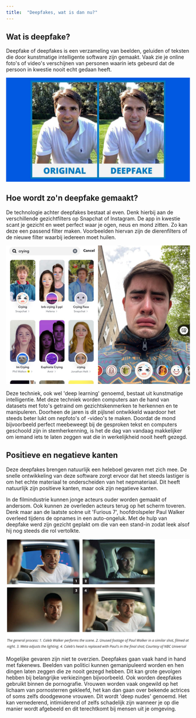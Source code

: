 ```yaml
---
title:  "Deepfakes, wat is dan nu?"
---
```


## Wat is deepfake?

Deepfake of deepfakes is een verzameling van beelden, geluiden of teksten die door kunstmatige intelligente software zijn gemaakt. Vaak zie je online foto's of video's verschijnen van personen waarin iets gebeurd dat de persoon in kwestie nooit echt gedaan heeft.

![voorbeeld van zo'n deepfake](/assets/images/deepfake-tomcruise.jpg)

<!--more-->

## Hoe wordt zo'n deepfake gemaakt?

De technologie achter deepfakes bestaat al even. Denk hierbij aan de verschillende gezichtfilters op Snapchat of Instagram. De app in kwestie scant je gezicht en weet perfect waar je ogen, neus en mond zitten. Zo kan deze een passend filter maken. Voorbeelden hiervan zijn de dierenfilters of de nieuwe filter waarbij iedereen moet huilen.

![foto van de huilfilter](/assets/images/cryingfilter-snapchat.jpg)

Deze techniek, ook wel 'deep learning' genoemd, bestaat uit kunstmatige intelligentie. Met deze techniek worden computers aan de hand van datasets met foto's getraind om gezichtskenmerken te herkennen en te manipuleren. Doorheen de jaren is dit pijlsnel ontwikkeld waardoor het steeds beter lukt om nepfoto's of -video's te maken. Doordat de mond bijvoorbeeld perfect meebeweegt bij de gesproken tekst en computers geschoold zijn in stemherkenning, is het de dag van vandaag makkelijker om iemand iets te laten zeggen wat die in werkelijkheid nooit heeft gezegd.

## Positieve en negatieve kanten

Deze deepfakes brengen natuurlijk een heleboel gevaren met zich mee. De snelle ontwikkeling van deze software zorgt ervoor dat het steeds lastiger is om het echte materiaal te onderscheiden van het nepmateriaal. Dit heeft natuurlijk zijn positieve kanten, maar ook zijn negatieve kanten. 

In de filmindustrie kunnen jonge acteurs ouder worden gemaakt of andersom. Ook kunnen ze overleden acteurs terug op het scherm toveren. Denk maar aan de laatste scène uit 'Furious 7', hoofdrolspeler Paul Walker overleed tijdens de opnames in een auto-ongeluk. Met de hulp van deepfake werd zijn gezicht geplakt om die van een stand-in zodat leek alsof hij nog steeds die rol vertolkte.

![foto van Paul Walker in 'Furious 7'](/assets/images/paulwalker-furious7.png)

Mogelijke gevaren zijn niet te overzien. Deepfakes gaan vaak hand in hand met fakenews. Beelden van politici kunnen gemanipuleerd worden en hen dingen laten zeggen die ze nooit gezegd hebben. Dit kan grote gevolgen hebben bij belangrijke verkiezingen bijvoorbeeld. Ook worden deepfakes gebruikt binnen de pornografie. Vrouwen worden vaak ongewild op het lichaam van pornosterren gekleefd, het kan dan gaan over bekende actrices of soms zelfs doodgewone vrouwen. Dit wordt 'deep nudes' genoemd. Het kan vernederend, intimiderend of zelfs schadelijk zijn wanneer je op die manier wordt afgebeeld en dit terechtkomt bij mensen uit je omgeving.